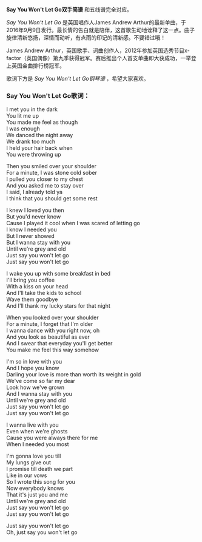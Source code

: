 

**Say You Won't Let Go双手简谱** 和五线谱完全对应。

_Say You Won't Let Go_ 是英国唱作人James Andrew
Arthur的最新单曲，于2016年9月9日发行。最长情的告白就是陪伴，这首歌生动地诠释了这一点。曲子旋律清新悠扬，深情而动听，有点雨的印记的清新感。不要错过哦！

James Andrew Arthur，英国歌手、词曲创作人，2012年参加英国选秀节目x-
factor（英国偶像）第九季获得冠军。赛后推出个人首支单曲即大获成功，一举登上英国金曲排行榜冠军。

歌词下方是 _Say You Won't Let Go钢琴谱_ ，希望大家喜欢。

### Say You Won't Let Go歌词：

I met you in the dark  
You lit me up  
You made me feel as though  
I was enough  
We danced the night away  
We drank too much  
I held your hair back when  
You were throwing up

Then you smiled over your shoulder  
For a minute, I was stone cold sober  
I pulled you closer to my chest  
And you asked me to stay over  
I said, I already told ya  
I think that you should get some rest

I knew I loved you then  
But you'd never know  
Cause I played it cool when I was scared of letting go  
I know I needed you  
But I never showed  
But I wanna stay with you  
Until we're grey and old  
Just say you won't let go  
Just say you won't let go

I wake you up with some breakfast in bed  
I'll bring you coffee  
With a kiss on your head  
And I'll take the kids to school  
Wave them goodbye  
And I'll thank my lucky stars for that night

When you looked over your shoulder  
For a minute, I forget that I'm older  
I wanna dance with you right now, oh  
And you look as beautiful as ever  
And I swear that everyday you'll get better  
You make me feel this way somehow

I'm so in love with you  
And I hope you know  
Darling your love is more than worth its weight in gold  
We've come so far my dear  
Look how we've grown  
And I wanna stay with you  
Until we're grey and old  
Just say you won't let go  
Just say you won't let go

I wanna live with you  
Even when we're ghosts  
Cause you were always there for me  
When I needed you most

I'm gonna love you till  
My lungs give out  
I promise till death we part  
Like in our vows  
So I wrote this song for you  
Now everybody knows  
That it's just you and me  
Until we're grey and old  
Just say you won't let go  
Just say you won't let go

Just say you won't let go  
Oh, just say you won't let go

